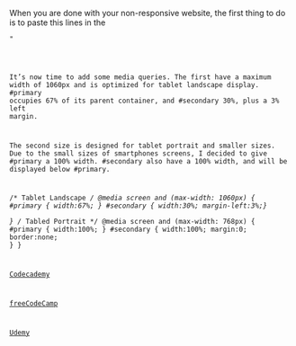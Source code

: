 When you are done with your non-responsive website, the first thing to do is to paste this lines in the <head>

<p><code><meta name="viewport" content="width=device-width,initial-scale=1,maximum-scale=1,user-scalable=no"></code></p>
<p><code><meta http-equiv="X-UA-Compatible" content="IE=edge,chrome=1"></code></p>
<p><code>"<meta name="HandheldFriendly" content="true""</code></p>
  
It’s now time to add some media queries. The first have a maximum width of 1060px and is optimized for tablet landscape display. #primary occupies 67% of its parent container, and #secondary 30%, plus a 3% left margin.

The second size is designed for tablet portrait and smaller sizes. Due to the small sizes of smartphones screens, I decided to give #primary a 100% width. #secondary also have a 100% width, and will be displayed below #primary.


/* Tablet Landscape */
@media screen and (max-width: 1060px) {
    #primary { width:67%; }
    #secondary { width:30%; margin-left:3%;}  
}
/* Tabled Portrait */
@media screen and (max-width: 768px) {
    #primary { width:100%; }
    #secondary { width:100%; margin:0; border:none; }
}



<a href="https://www.codecademy.com/">Codecademy</a>

<a href="https://www.freecodecamp.org/">freeCodeCamp</a>

<a href="https://www.udemy.com/">Udemy</a>

